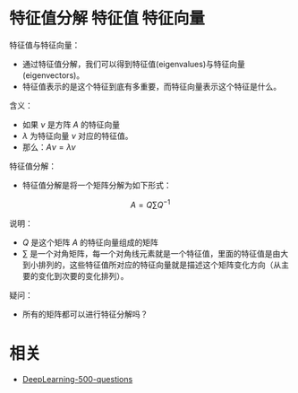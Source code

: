 

# 特征值分解 特征值 特征向量

特征值与特征向量：

- 通过特征值分解，我们可以得到特征值(eigenvalues)与特征向量(eigenvectors)。
- 特征值表示的是这个特征到底有多重要，而特征向量表示这个特征是什么。

含义：

- 如果 $\nu$ 是方阵 $A$ 的特征向量
- $\lambda$ 为特征向量 $\nu$ 对应的特征值。
- 那么：$A\nu = \lambda \nu$

特征值分解：

- 特征值分解是将一个矩阵分解为如下形式：

$$
A=Q\sum Q^{-1}
$$

说明：

- $Q$ 是这个矩阵 $A$ 的特征向量组成的矩阵
- $\sum$ 是一个对角矩阵，每一个对角线元素就是一个特征值，里面的特征值是由大到小排列的，这些特征值所对应的特征向量就是描述这个矩阵变化方向（从主要的变化到次要的变化排列）。

疑问：

- 所有的矩阵都可以进行特征分解吗？






# 相关

- [DeepLearning-500-questions](https://github.com/scutan90/DeepLearning-500-questions)
